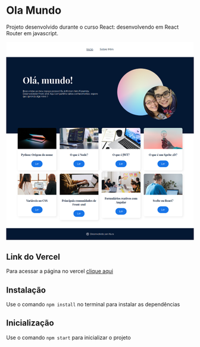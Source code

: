 # Ola Mundo

Projeto desenvolvido durante o curso React: desenvolvendo em React Router em javascript.

<img src="./screenshot.png" alt="Imagem da página desenvolvida" />

## Link do Vercel
Para acessar a página no vercel [clique aqui](https://alura-space-ten-theta.vercel.app/)

## Instalação
Use o comando `npm install` no terminal para instalar as dependências

## Inicialização
Use o comando `npm start` para inicializar o projeto
